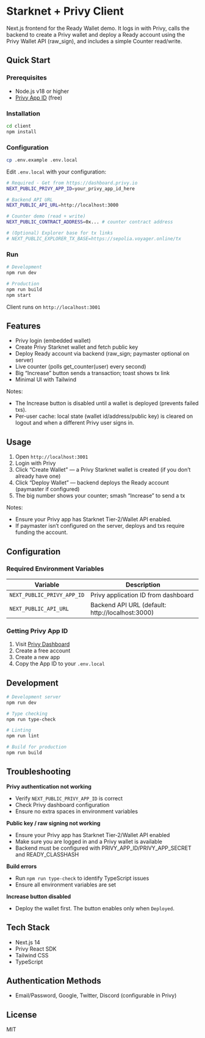 # Starknet + Privy Client

Next.js frontend for the Ready Wallet demo. It logs in with Privy, calls the backend to create a Privy wallet and deploy a Ready account using the Privy Wallet API (raw_sign), and includes a simple Counter read/write.

## Quick Start

### Prerequisites
- Node.js v18 or higher
- [Privy App ID](https://dashboard.privy.io) (free)

### Installation

```bash
cd client
npm install
```

### Configuration

```bash
cp .env.example .env.local
```

Edit `.env.local` with your configuration:
```bash
# Required - Get from https://dashboard.privy.io
NEXT_PUBLIC_PRIVY_APP_ID=your_privy_app_id_here

# Backend API URL
NEXT_PUBLIC_API_URL=http://localhost:3000

# Counter demo (read + write)
NEXT_PUBLIC_CONTRACT_ADDRESS=0x... # counter contract address

# (Optional) Explorer base for tx links
# NEXT_PUBLIC_EXPLORER_TX_BASE=https://sepolia.voyager.online/tx
```

### Run

```bash
# Development
npm run dev

# Production
npm run build
npm start
```

Client runs on `http://localhost:3001`

## Features

- Privy login (embedded wallet)
- Create Privy Starknet wallet and fetch public key
- Deploy Ready account via backend (raw_sign; paymaster optional on server)
- Live counter (polls get_counter(user) every second)
- Big “Increase” button sends a transaction; toast shows tx link
- Minimal UI with Tailwind

Notes:
- The Increase button is disabled until a wallet is deployed (prevents failed txs).
- Per-user cache: local state (wallet id/address/public key) is cleared on logout and when a different Privy user signs in.

## Usage

1. Open `http://localhost:3001`
2. Login with Privy
3. Click “Create Wallet” — a Privy Starknet wallet is created (if you don’t already have one)
4. Click “Deploy Wallet” — backend deploys the Ready account (paymaster if configured)
5. The big number shows your counter; smash “Increase” to send a tx

Notes:
- Ensure your Privy app has Starknet Tier‑2/Wallet API enabled.
- If paymaster isn’t configured on the server, deploys and txs require funding the account.

## Configuration

### Required Environment Variables

| Variable | Description |
|----------|-------------|
| `NEXT_PUBLIC_PRIVY_APP_ID` | Privy application ID from dashboard |
| `NEXT_PUBLIC_API_URL` | Backend API URL (default: http://localhost:3000) |

### Getting Privy App ID

1. Visit [Privy Dashboard](https://dashboard.privy.io)
2. Create a free account
3. Create a new app
4. Copy the App ID to your `.env.local`

## Development

```bash
# Development server
npm run dev

# Type checking
npm run type-check

# Linting
npm run lint

# Build for production
npm run build
```

## Troubleshooting

**Privy authentication not working**
- Verify `NEXT_PUBLIC_PRIVY_APP_ID` is correct
- Check Privy dashboard configuration
- Ensure no extra spaces in environment variables

**Public key / raw signing not working**
- Ensure your Privy app has Starknet Tier‑2/Wallet API enabled
- Make sure you are logged in and a Privy wallet is available
- Backend must be configured with PRIVY_APP_ID/PRIVY_APP_SECRET and READY_CLASSHASH

**Build errors**
- Run `npm run type-check` to identify TypeScript issues
- Ensure all environment variables are set

**Increase button disabled**
- Deploy the wallet first. The button enables only when `Deployed`.

## Tech Stack

- Next.js 14
- Privy React SDK
- Tailwind CSS
- TypeScript

## Authentication Methods

- Email/Password, Google, Twitter, Discord (configurable in Privy)

## License

MIT
